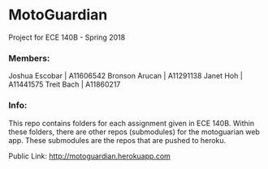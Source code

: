 # MotoGuardian
Project for ECE 140B - Spring 2018

### Members:
Joshua Escobar      | A11606542
Bronson Arucan      | A11291138
Janet Hoh           | A11441575
Treit Bach          | A11860217

### Info:
This repo contains folders for each assignment given in ECE 140B. Within these folders, there are other repos (submodules) for the motoguarian web app. These submodules are the repos that are pushed to heroku.

Public Link: http://motoguardian.herokuapp.com
